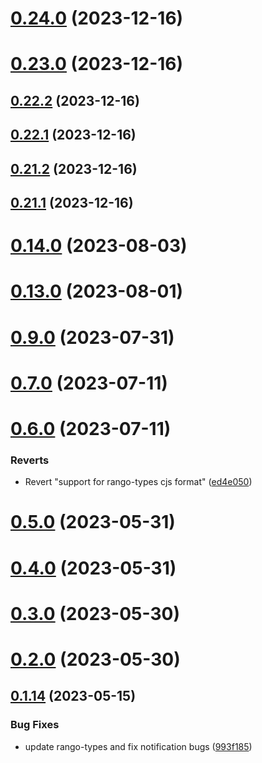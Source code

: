 # [0.24.0](https://github.com/yeager-eren/rango-client/compare/provider-okx@0.23.0...provider-okx@0.24.0) (2023-12-16)



# [0.23.0](https://github.com/yeager-eren/rango-client/compare/provider-okx@0.22.2...provider-okx@0.23.0) (2023-12-16)



## [0.22.2](https://github.com/yeager-eren/rango-client/compare/provider-okx@0.22.1...provider-okx@0.22.2) (2023-12-16)



## [0.22.1](https://github.com/yeager-eren/rango-client/compare/provider-okx@0.21.2...provider-okx@0.22.1) (2023-12-16)



## [0.21.2](https://github.com/yeager-eren/rango-client/compare/provider-okx@0.21.1-next.68...provider-okx@0.21.2) (2023-12-16)



## [0.21.1](https://github.com/yeager-eren/rango-client/compare/provider-okx@0.22.0...provider-okx@0.21.1) (2023-12-16)



# [0.14.0](https://github.com/rango-exchange/rango-client/compare/provider-okx@0.13.0...provider-okx@0.14.0) (2023-08-03)



# [0.13.0](https://github.com/rango-exchange/rango-client/compare/provider-okx@0.12.0...provider-okx@0.13.0) (2023-08-01)



# [0.9.0](https://github.com/rango-exchange/rango-client/compare/provider-okx@0.8.0...provider-okx@0.9.0) (2023-07-31)



# [0.7.0](https://github.com/rango-exchange/rango-client/compare/provider-okx@0.6.0...provider-okx@0.7.0) (2023-07-11)



# [0.6.0](https://github.com/rango-exchange/rango-client/compare/provider-okx@0.5.0...provider-okx@0.6.0) (2023-07-11)


### Reverts

* Revert "support for rango-types cjs format" ([ed4e050](https://github.com/rango-exchange/rango-client/commit/ed4e050bfc0dcde7aeffa6b0d73b02080a5721eb))



# [0.5.0](https://github.com/rango-exchange/rango-client/compare/provider-okx@0.4.0...provider-okx@0.5.0) (2023-05-31)



# [0.4.0](https://github.com/rango-exchange/rango-client/compare/provider-okx@0.3.0...provider-okx@0.4.0) (2023-05-31)



# [0.3.0](https://github.com/rango-exchange/rango-client/compare/provider-okx@0.2.0...provider-okx@0.3.0) (2023-05-30)



# [0.2.0](https://github.com/rango-exchange/rango-client/compare/provider-okx@0.1.15...provider-okx@0.2.0) (2023-05-30)



## [0.1.14](https://github.com/rango-exchange/rango-client/compare/provider-okx@0.1.13...provider-okx@0.1.14) (2023-05-15)


### Bug Fixes

* update rango-types and fix notification bugs ([993f185](https://github.com/rango-exchange/rango-client/commit/993f185e0b8c5e5e15a2c65ba2d85d1f9c8daa90))



